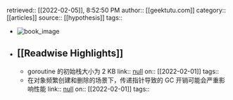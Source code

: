 retrieved:: [[2022-02-05]], 8:52:50 PM
              author:: [[geektutu.com]]
              category:: [[articles]]
              source:: [[hypothesis]]
              tags::

- ![book_image](https://readwise-assets.s3.amazonaws.com/static/images/article1.be68295a7e40.png)
- ## [[Readwise Highlights]]
	- goroutine 的初始栈大小为 2 KB
	                link:: [null](null)
	                on:: [[2022-02-01]]
	                tags::
	- 在对象频繁创建和删除的场景下，传递指针导致的 GC 开销可能会严重影响性能
	                link:: [null](null)
	                on:: [[2022-02-01]]
	                tags::